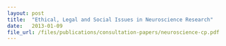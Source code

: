 ```yaml
---
layout: post
title:  "Ethical, Legal and Social Issues in Neuroscience Research"
date:   2013-01-09
file_url: /files/publications/consultation-papers/neuroscience-cp.pdf
---
```

